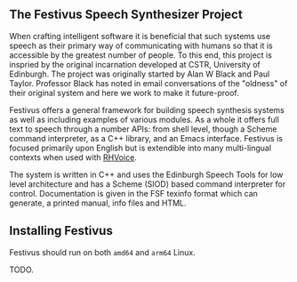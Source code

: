 
## The Festivus Speech Synthesizer Project
 
When crafting intelligent software it is beneficial that such systems use speech as their primary way of communicating with humans so that it is accessible by the greatest number of people. To this end, this project is inspried by the original incarnation developed at CSTR, University of Edinburgh. The project was originally started by Alan W Black and Paul Taylor. Professor Black has noted in email conversations of the "oldness" of their original system and here we work to make it future-proof.

Festivus offers a general framework for building speech synthesis systems as well as including examples of various modules.  As a whole it offers full text to speech through a number APIs: from shell level, though a Scheme command interpreter, as a C++ library, and an Emacs interface.  Festivus is focused primarily upon English but is extendible into many multi-lingual contexts when used with [RHVoice](https://github.com/RHVoice/RHVoice).

The system is written in C++ and uses the Edinburgh Speech Tools for low level architecture and has a Scheme (SIOD) based command interpreter for control.  Documentation is given in the FSF texinfo format which can generate, a printed manual, info files and HTML.

## Installing Festivus

Festivus should run on both `amd64` and `arm64` Linux.

TODO.

